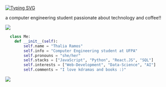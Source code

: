 [![Typing SVG](https://readme-typing-svg.demolab.com?font=Noto+Sans+MonoPause&weight=700&size=24&duration=4999&pause=1000&color=F7009F&center=true&vCenter=true&width=435&lines=Hi!+I%C2%B4m+Thalia++%F0%9F%9A%80)](https://git.io/typing-svg)

a computer engineering student passionate about technology and coffee!!

<img src="https://i.pinimg.com/originals/33/65/ca/3365cae717ad6d0138973a8d5edfdf0a.gif"/>

```python
  class Me:
    def __init__(self):
        self.name = "Thalia Ramos"
        self.info = "Computer Engineering student at UFPA"
        self.pronouns = "she/her"
        self.stacks = ["JavaScript", "Python", "React.JS", "SQL"]
        self.interests = ["Web-Development", "Data-Science", "AI"]
        self.comments = "I love kdramas and books :)"
```

<img src="https://i.pinimg.com/originals/76/cd/8a/76cd8a854d7e19e247a6e2594b5a80ac.gif"/>

